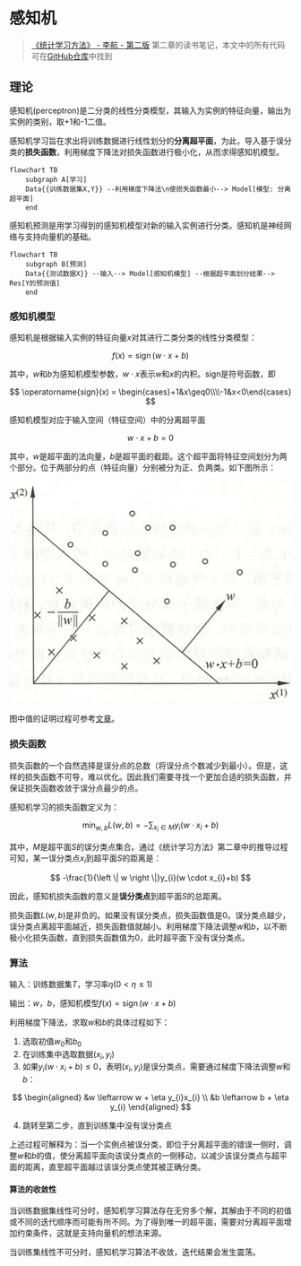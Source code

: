 # 感知机

> [《统计学习方法》 - 李航 - 第二版](https://1drv.ms/b/s!AkcJSyT7tq80f24rxQaaH3HMUWE?e=5vJQNK) 第二章的读书笔记，本文中的所有代码可在[GitHub仓库](https://github.com/LittleBee1024/learning_book/tree/main/docs/booknotes/ml/perceptron/code)中找到

## 理论

感知机(perceptron)是二分类的线性分类模型，其输入为实例的特征向量，输出为实例的类别，取+1和-1二值。

感知机学习旨在求出将训练数据进行线性划分的**分离超平面**，为此，导入基于误分类的**损失函数**，利用梯度下降法对损失函数进行极小化，从而求得感知机模型。

```mermaid
flowchart TB
    subgraph A[学习]
    Data{{训练数据集X,Y}} --利用梯度下降法\n使损失函数最小--> Model[模型: 分离超平面]
    end
```

感知机预测是用学习得到的感知机模型对新的输入实例进行分类。感知机是神经网络与支持向量机的基础。

```mermaid
flowchart TB
    subgraph B[预测]
    Data{{测试数据X}} --输入--> Model[感知机模型] --根据超平面划分结果--> Res[Y的预测值]
    end
```

### 感知机模型

感知机是根据输入实例的特征向量$x$对其进行二类分类的线性分类模型：

$$
f(x)=\operatorname{sign}(w \cdot x+b)
$$

其中，$w$和$b$为感知机模型参数，$w \cdot x$表示$w$和$x$的内积。sign是符号函数，即

$$
\operatorname{sign}(x) = \begin{cases}+1&x\geq0\\\\-1&x<0\end{cases}
$$

感知机模型对应于输入空间（特征空间）中的分离超平面

$$w \cdot x+b=0$$

其中，$w$是超平面的法向量，$b$是超平面的截距。这个超平面将特征空间划分为两个部分。位于两部分的点（特征向量）分别被分为正、负两类。如下图所示：

![](./images/perceptron.png)

图中值的证明过程可参考[文章](https://www.jianshu.com/p/c7eddb3ff248)。

### 损失函数

损失函数的一个自然选择是误分点的总数（将误分点个数减少到最小）。但是，这样的损失函数不可导，难以优化。因此我们需要寻找一个更加合适的损失函数，并保证损失函数收敛于误分点最少的点。

感知机学习的损失函数定义为：

$$
\min _{w, b} L(w, b)=-\sum_{x_{i} \in M} y_{i}\left(w \cdot x_{i}+b\right)
$$

其中，$M$是超平面$S$的误分类点集合。通过《统计学习方法》第二章中的推导过程可知，某一误分类点$x_{i}$到超平面$S$的距离是：

$$
-\frac{1}{\left \| w \right \|}y_{i}(w \cdot x_{i}+b)
$$

因此，感知机损失函数的意义是**误分类点**到超平面$S$的总距离。

损失函数$L(w, b)$是非负的。如果没有误分类点，损失函数值是0。误分类点越少，误分类点离超平面越近，损失函数值就越小。利用梯度下降法调整$w$和$b$，以不断极小化损失函数，直到损失函数值为0，此时超平面下没有误分类点。

### 算法

输入：训练数据集$T$，学习率$\eta (0 < \eta \leq 1)$

输出：$w$，$b$，感知机模型$f(x)=\operatorname{sign}(w \cdot x+b)$

利用梯度下降法，求取$w$和$b$的具体过程如下：

1. 选取初值$w_{0}$和$b_{0}$
2. 在训练集中选取数据$(x_{i},y_{i})$
3. 如果$y_{i}(w \cdot x_{i}+b) \leq 0$，表明$(x_{i},y_{i})$是误分类点，需要通过梯度下降法调整$w$和$b$：

$$
\begin{aligned}
&w \leftarrow w + \eta y_{i}x_{i}
\\
&b \leftarrow b + \eta y_{i}
\end{aligned}
$$

4. 跳转至第二步，直到训练集中没有误分类点

上述过程可解释为：当一个实例点被误分类，即位于分离超平面的错误一侧时，调整$w$和$b$的值，使分离超平面向该误分类点的一侧移动，以减少该误分类点与超平面的距离，直至超平面越过该误分类点使其被正确分类。

#### 算法的收敛性

当训练数据集线性可分时，感知机学习算法存在无穷多个解，其解由于不同的初值或不同的迭代顺序而可能有所不同。为了得到唯一的超平面，需要对分离超平面增加约束条件，这就是支持向量机的想法来源。

当训练集线性不可分时，感知机学习算法不收敛，迭代结果会发生震荡。
